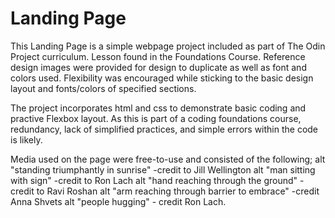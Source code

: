 # Landing Page

This Landing Page is a simple webpage project included as part of The Odin Project curriculum.
Lesson found in the Foundations Course. Reference design images were provided for design to duplicate as well as font and colors used. Flexibility was encouraged while sticking to the basic design layout and fonts/colors of specified sections. 

The project incorporates html and css to demonstrate basic coding and practive Flexbox layout.
As this is part of a coding foundations course, redundancy, lack of simplified practices, and simple errors within the code is likely.

Media used on the page were free-to-use and consisted of the following;
alt "standing triumphantly in sunrise" -credit to Jill Wellington
alt "man sitting with sign" -credit to Ron Lach
alt "hand reaching through the ground" -credit to Ravi Roshan
alt "arm reaching through barrier to embrace" -credit Anna Shvets
alt "people hugging" - credit Ron Lach.